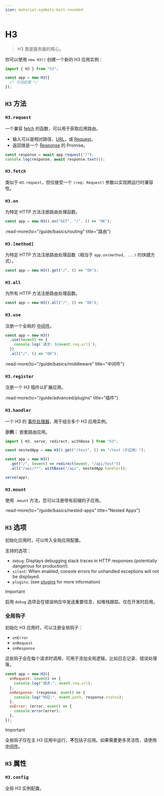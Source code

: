```yaml
---
icon: material-symbols:bolt-rounded
---
```


# H3

> H3 类是服务器的核心。

你可以使用 `new H3()` 创建一个新的 H3 应用实例：

```js
import { H3 } from "h3";

const app = new H3({
  /* 可选配置 */
});
```

## `H3` 方法

### `H3.request`

一个兼容 [fetch](https://developer.mozilla.org/en-US/docs/Web/API/Fetch_API) 的函数，可以用于获取应用路由。

- 输入可以是相对路径、[URL](https://developer.mozilla.org/en-US/docs/Web/API/URL)，或 [Request](https://developer.mozilla.org/en-US/docs/Web/API/Request)。
- 返回值是一个 [Response](https://developer.mozilla.org/en-US/docs/Web/API/Response) 的 Promise。

```ts
const response = await app.request("/");
console.log(response, await response.text());
```

### `H3.fetch`

类似于 `H3.request`，但仅接受一个 `(req: Request)` 参数以实现跨运行时兼容性。

### `H3.on`

为特定 HTTP 方法注册路由处理函数。

```js
const app = new H3().on("GET", "/", () => "OK");
```

:read-more{to="/guide/basics/routing" title="路由"}

### `H3.[method]`

为特定 HTTP 方法注册路由处理函数（相当于 `app.on(method, ...)` 的快捷方式）。

```js
const app = new H3().get("/", () => "OK");
```

### `H3.all`

为所有 HTTP 方法注册路由处理函数。

```js
const app = new H3().all("/", () => "OK");
```

### `H3.use`

注册一个全局的 [中间件](/guide/basics/middleware)。

```js
const app = new H3()
  .use((event) => {
    console.log(`请求: ${event.req.url}`);
  })
  .all("/", () => "OK");
```

:read-more{to="/guide/basics/middleware" title="中间件"}

### `H3.register`

注册一个 H3 插件以扩展应用。

:read-more{to="/guide/advanced/plugins" title="插件"}

### `H3.handler`

一个 H3 的 [事件处理器](/guide/basics/handler)，用于组合多个 H3 应用实例。

**示例：** 嵌套路由应用。

```js
import { H3, serve, redirect, withBase } from "h3";

const nestedApp = new H3().get("/test", () => "/test（子应用）");

const app = new H3()
  .get("/", (event) => redirect(event, "/api/test"))
  .all("/api/**", withBase("/api", nestedApp.handler));

serve(app);
```

### `H3.mount`

使用 `.mount` 方法，您可以注册带有前缀的子应用。

:read-more{to="/guide/basics/nested-apps" title="Nested Apps"}

## `H3` 选项

初始化应用时，可以传入全局应用配置。

支持的选项：

- `debug`: Displays debugging stack traces in HTTP responses (potentially dangerous for production!).
- `silent`: When enabled, console errors for unhandled exceptions will not be displayed.
- `plugins`: (see [plugins](/guide/advanced/plugins) for more information)

> [!IMPORTANT]
> 启用 `debug` 选项会在错误响应中发送重要信息，如堆栈跟踪。仅在开发时启用。

### 全局钩子

初始化 H3 应用时，可以注册全局钩子：

- `onError`
- `onRequest`
- `onResponse`

这些钩子会在每个请求时调用，可用于添加全局逻辑，比如日志记录、错误处理等。

```js
const app = new H3({
  onRequest: (event) => {
    console.log("请求:", event.req.url);
  },
  onResponse: (response, event) => {
    console.log("响应:", event.path, response.status);
  },
  onError: (error, event) => {
    console.error(error);
  },
});
```

> [!IMPORTANT]
> 全局钩子仅在主 H3 应用中运行，**不**包括子应用。如果需要更多灵活性，请使用 [中间件](/guide/basics/middleware)。

## `H3` 属性

### `H3.config`

全局 H3 实例配置。